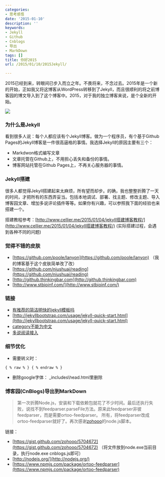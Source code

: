 ```yaml
---
categories:
- 思考感悟
date: '2015-01-10'
description: ''
keywords:
- Jekyll
- Github
- Cnblogs
- 导出
- MarkDown
tags: []
title: 你好2015
url: /2015/01/10/2015Jekyll/

---
```



2015已经到来，转眼间已步入而立之年。不畏将来，不念过去。2015年是一个新的开始，正如我又将这博客从WordPress转移到了Jekyll，而且很顺利的将之前博客园的博文导入到了这个博客中。2015，对于我的独立博客来说，是个全新的开始。

<!--more-->

![](http://cms.csdnimg.cn/articlev1/uploads/allimg/120710/119_120710082430_1.jpg)

### 为什么是Jekyll

看到很多人说：每个人都应该有个Jekyll博客。做为一个程序员，有个基于Github Pages的Jekyll博客是一件很高逼格的事情。我选择Jekyll的原因主要有三个：

 * Markdwon格式编写文章
 * 文章托管在Github上，不用担心丢失和备份的事情。
 * 博客网站托管在Github Pages上，不再关心服务器的事情。

### Jekyll搭建

很多人都觉得Jekyll搭建起来太麻烦，所有望而却步。的确，我也整整折腾了一天的时间，才把所有的东西弄妥当。包括本地调试、部署、找主题、修改主题、导入博客园文章、增加多说评论插件等等。如果你有兴趣，可以参照我下面的经验也来搭建一个。

搭建教程参考：[http://www.cellier.me/2015/01/04/jekyll搭建博客教程/](http://www.cellier.me/2015/01/04/jekyll搭建博客教程/)  (实际搭建过程，会遇到各种不同的问题)

### 觉得不错的皮肤
* [https://github.com/poole/lanyon](https://github.com/poole/lanyon) （我的博客基于这个皮肤简单改了改）
* [https://github.com/niushuai/reading](https://github.com/niushuai/reading)
* [http://github.thinkingbar.com](http://github.thinkingbar.com)
* [http://www.stbioinf.com/](http://www.stbioinf.com/)
 
### 链接
* [有推荐的简洁明快的jekyll模板吗](http://www.zhihu.com/question/20223939 )
* [http://jekyllbootstrap.com/usage/jekyll-quick-start.html](http://jekyllbootstrap.com/usage/jekyll-quick-start.html)
* [category不能为中文](http://nanqi.info/blog/2012/11/16/jekyll/)
* [多说阅读接入](http://www.ituring.com.cn/article/114888)
 
### 细节优化

 * 需要转义时：

```
{ % raw % } { % endraw % }
```
 * 删除google字体：  _includes\head.html里删除
 
### 博客园(CnBlogs)导出到MarkDown

> 第一次折腾Node.js，安装和下载依赖包就花了不少时间。最后还执行失败，说找不到feedparser.parseFile方法。原来此feedparser非彼feedparser，而是需要ortoo-feedparser。
所有，将feedparser改成ortoo-feedparser就好了。再次感谢[zohooo](https://gist.github.com/zohooo)的node.js脚本。

链接：

 * [https://gist.github.com/zohooo/5704672](https://gist.github.com/zohooo/5704672)  （将文件放到node.exe当前目录，执行node.exe cnblogs.js即可）
 * [http://nodejs.org/](http://nodejs.org/)
 * [https://www.npmjs.com/package/ortoo-feedparser](https://www.npmjs.com/package/ortoo-feedparser)